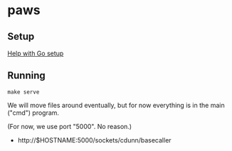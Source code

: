 # paws

## Setup
[Help with Go setup](docs/SETUP.md)

## Running

    make serve

We will move files around eventually, but for now everything is in
the main ("cmd") program.

(For now, we use port "5000". No reason.)

* http://$HOSTNAME:5000/sockets/cdunn/basecaller
